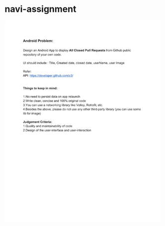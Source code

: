 # navi-assignment
![](https://raw.githubusercontent.com/kunal26das/navi-assignment/main/Navi_%20Android_Assignment.jpg)
